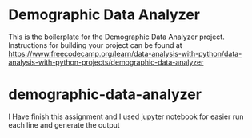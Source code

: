 # Demographic Data Analyzer

This is the boilerplate for the Demographic Data Analyzer project. Instructions for building your project can be found at https://www.freecodecamp.org/learn/data-analysis-with-python/data-analysis-with-python-projects/demographic-data-analyzer
# demographic-data-analyzer
 
 
I Have finish this assignment and I used jupyter notebook for easier run each line and generate the output
